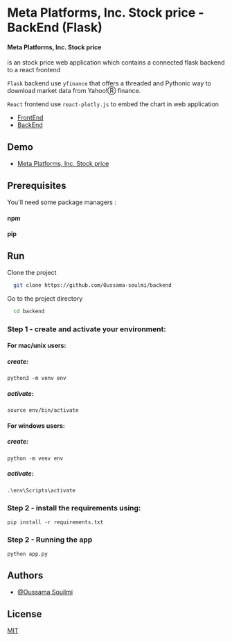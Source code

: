 
# Meta Platforms, Inc. Stock price - BackEnd (Flask)

#### Meta Platforms, Inc. Stock price 
is an stock price web application which contains a connected flask backend to a react frontend

``Flask`` backend use ```yfinance```  that offers a threaded and Pythonic way to download market data from Yahoo!Ⓡ finance.

``React`` frontend use ``react-plotly.js`` to embed the chart in web application

- [FrontEnd](https://github.com/Oussama-soulmi/frontend)
 - [BackEnd](https://github.com/Oussama-soulmi/backend)
 

## Demo

- [Meta Platforms, Inc. Stock price](https://frontend-mauve-alpha-28.vercel.app/)

## Prerequisites

You'll need some package managers :

#### npm
#### pip


## Run

Clone the project

```bash
  git clone https://github.com/Oussama-soulmi/backend
```

Go to the project directory

```bash
  cd backend
```
### Step 1 - create and activate your environment:

#### For mac/unix users:

##### create: 
 ```python3 -m venv env ```
 
##### activate: 
 ```source env/bin/activate```

#### For windows users:

##### create: 
 ```python -m venv env```

##### activate: 
 ```.\env\Scripts\activate```

### Step 2 - install the requirements using:
 ```pip install -r requirements.txt ```

### Step 2 - Running the app
 ```python app.py ```


## Authors

- [@Oussama Souilmi](https://github.com/Oussama-soulmi/)


## License

[MIT](https://choosealicense.com/licenses/mit/)

